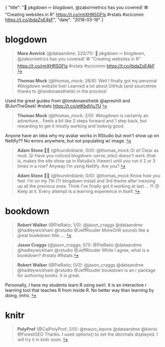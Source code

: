 {
  "title": "👯 pkgdown ⇨ blogdown, @zabormetrics has you covered! 🕸 \"Creating websites in R\" https://t.co/rmXHRSGFIs #rstats #scicomm https://t.co/jbdaZoE4kF",
  "date": "2018-03-19"
}

# blogdown

> **Mara Averick** (@dataandme; 220/71): 👯 pkgdown ⇨ blogdown, @zabormetrics has you covered!
🕸 "Creating websites in R" 
https://t.co/rmXHRSGFIs #rstats #scicomm https://t.co/jbdaZoE4kF  [&#8618;](https://twitter.com/xieyihui/status/975192324505563136)

<!-- -->


> **Thomas Mock** (@thomas_mock; 26/6): Well I finally got my personal #blogdown website live! Learned a lot about GitHub (and sourcetree thanks to @londonaesthetik) in the process!
>
Used the great guides from @londonaesthetik @apreshill and @JonTheGeek!
#rstats https://t.co/etKbdViu7U  [&#8618;](https://twitter.com/xieyihui/status/975471544578306052)

<!-- -->


> **Thomas Mock** (@thomas_mock; 2/0): #blogdown is certainly an adventure... Feels a bit like 2 steps forward and 1 step back, but rewarding to get it mostly working and looking good.
>
Anyone have an idea why my avatar works in RStudio but won't show up on Netlify?? No errors anywhere, but not populating w/ image.  [&#8618;](https://twitter.com/xieyihui/status/975446980041195520)

<!-- -->


> **Adam Stone 👨‍🔬** (@foundinblank; 0/0): @thomas_mock Oi oi! Clear as mud. 😛 Have you noticed blogdown::serve_site() doesn’t work (that is, makes the site show up in Rstudio’s Viewer) until you run it 2 or 3 times in a row? Anyway I’m using Netlify. Are you?  [&#8618;](https://twitter.com/xieyihui/status/975519525994024960)

<!-- -->


> **Adam Stone 👨‍🔬** (@foundinblank; 0/0): @thomas_mock Know how you feel. I’m on my 7th (?) blogdown install and 3rd theme after messing up all the previous ones. Think I’ve finally got it working at last  ... !!! 😓 Keep at it. Every attempt is a learning experience in itself.  [&#8618;](https://twitter.com/xieyihui/status/975515866065326080)

<!-- -->


# bookdown

> **Robert Walker** (@PieRatio; 1/0): @jason_craggs @dataandme @hadleywickham @rstudio @JeffRouder MoreOnR sounds like a great bookdown title.....  [&#8618;](https://twitter.com/xieyihui/status/975543365138726912)

<!-- -->


> **Jason Craggs** (@jason_craggs; 0/1): @PieRatio @dataandme @hadleywickham @rstudio @JeffRouder While I agree, what is a bookdown?
#rstats #Rstats  [&#8618;](https://twitter.com/xieyihui/status/975544611233058816)

<!-- -->


> **Robert Walker** (@PieRatio; 0/0): @jason_craggs @dataandme @hadleywickham @rstudio @JeffRouder bookdown is an r package for authoring books.  It is great.
>
Personally, I have my students learn R using swirl.  It is an interactive r learning tool that teaches R from inside R.  No better way than learning by doing, imho.  [&#8618;](https://twitter.com/xieyihui/status/975545593627000832)

<!-- -->


# knitr

> **PolyProf** (@CalPolyProf; 2/0): @mauro_lepore @dataandme @kierisi @ForestGEO Thanks. I used options() to set the decimals displayed. I will try it in knitr soon.  [&#8618;](https://twitter.com/xieyihui/status/975259704740868096)

<!-- -->


